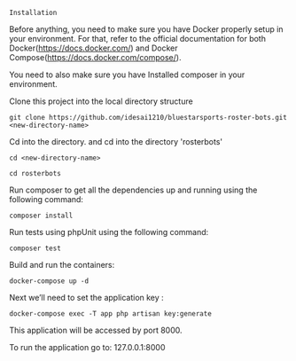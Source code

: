 `Installation`

Before anything, you need to make sure you have Docker properly setup in your environment. For that, refer to the official documentation for both Docker(https://docs.docker.com/) and Docker Compose(https://docs.docker.com/compose/). 

You need to also make sure you have Installed composer in your environment.

Clone this project into the local directory structure

`git clone https://github.com/idesai1210/bluestarsports-roster-bots.git <new-directory-name>`

Cd into the directory. and cd into the directory 'rosterbots'

`cd <new-directory-name>`

`cd rosterbots`

Run composer to get all the dependencies up and running using the following command:

`composer install`

Run tests using phpUnit using the following command:

`composer test`

Build and run the containers:

`docker-compose up -d`

Next we’ll need to set the application key :

`docker-compose exec -T app php artisan key:generate`

This application will be accessed by port 8000.

To run the application go to: 127.0.0.1:8000

